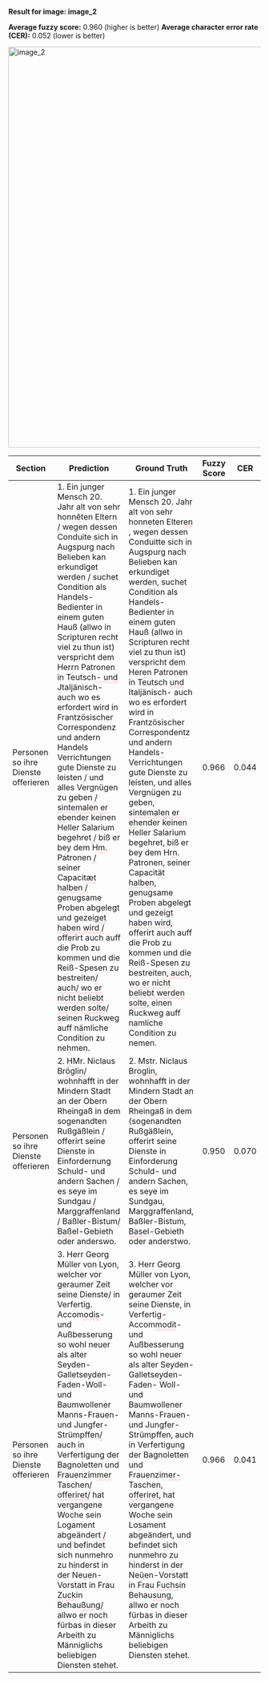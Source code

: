 **Result for image: image_2**

**Average fuzzy score:** 0.960 (higher is better)
**Average character error rate (CER):** 0.052 (lower is better)

<img src="https://github.com/RISE-UNIBAS/humanities_data_benchmark/blob/main/benchmarks/fraktur/images/image_2.jpg?raw=true" alt="image_2" width="800px">

<style>
.diff { text-decoration: underline; text-decoration-color: #ffcccc; text-decoration-style: wavy; }
</style>

| Section | Prediction | Ground Truth | Fuzzy Score | CER |
|---------|------------|--------------|-------------|-----|
| Personen so ihre Dienste offerieren | 1. Ein junger Mensch 20. Jahr alt von sehr honn<span class="diff">ê</span>ten Elter<span class="diff">n /</span> wegen dessen Conduite sich in Augspurg nach Belieben kan erkundiget werden<span class="diff"> /</span> suchet Condition als Handels-Bedienter in einem guten Hauß (allwo in Scripturen recht viel zu thun ist) verspricht dem Her<span class="diff">r</span>n Patronen in Teutsch<span class="diff">- und J</span>taljänisch- auch wo es erfordert wird in Frantzösischer Correspondenz und andern Handels Verrichtungen gute Dienste zu leisten<span class="diff"> /</span> und alles Vergnügen zu geben<span class="diff"> / sintemalen er eb</span>ender keinen Heller Salarium begehret<span class="diff"> /</span> biß er bey dem H<span class="diff">m</span>. Patronen<span class="diff"> /</span> seiner Capacit<span class="diff">æt halben /</span> genugsame Proben abgelegt und gezeig<span class="diff">et haben wird /</span> offerirt auch auff die Prob zu kommen und die Reiß-Spesen zu bestreiten<span class="diff">/ auch/ wo er nicht beliebt werden solte/ s</span>einen Ruckweg auff n<span class="diff">ä</span>mliche Condition zu ne<span class="diff">h</span>men. | 1. Ein junger Mensch 20. Jahr alt von sehr honn<span class="diff">e</span>ten Elter<span class="diff">en ,</span> wegen dessen Conduit<span class="diff">t</span>e sich in Augspurg nach Belieben kan erkundiget werden<span class="diff">,</span> suchet Condition als Handels-Bedienter in einem guten Hauß (allwo in Scripturen recht viel zu thun ist) verspricht dem Her<span class="diff">e</span>n Patronen in Teutsch<span class="diff"> und I</span>taljänisch- auch wo es erfordert wird in Frantzösischer Corresponden<span class="diff">t</span>z und andern Handels<span class="diff">-</span> Verrichtungen gute Dienste zu leisten<span class="diff">,</span> und alles Vergnügen zu geben<span class="diff">, sintemalen er eh</span>ender keinen Heller Salarium begehret<span class="diff">,</span> biß er bey dem H<span class="diff">rn</span>. Patronen<span class="diff">,</span> seiner Capacit<span class="diff">ät halben,</span> genugsame Proben abgelegt und gezeig<span class="diff">t haben wird,</span> offerirt auch auff die Prob zu kommen und die Reiß-Spesen zu bestreiten<span class="diff">, auch, wo er nicht beliebt werden solte, </span>einen Ruckweg auff n<span class="diff">a</span>mliche Condition zu nemen. | 0.966 | 0.044 |
| Personen so ihre Dienste offerieren | 2. <span class="diff">H</span>Mr. Niclaus Br<span class="diff">öglin/</span> wohnhafft in der Mindern Stadt an der Obern Rheingaß in dem sogenandten Rußgäßlein<span class="diff"> /</span> offerirt seine Dienste in Einforder<span class="diff">n</span>ung Schuld- und andern Sachen<span class="diff"> /</span> es seye im Sundgau<span class="diff"> /</span> Marggraffenland<span class="diff"> /</span> Baßler-Bistum<span class="diff">/ Baß</span>el-Gebieth oder anderswo. | 2. M<span class="diff">st</span>r. Niclaus Br<span class="diff">oglin,</span> wohnhafft in der Mindern Stadt an der Obern Rheingaß in dem <span class="diff">(</span>sogenandten Rußgäßlein<span class="diff">,</span> offerirt seine Dienste in Einforderung Schuld- und andern Sachen<span class="diff">,</span> es seye im Sundgau<span class="diff">,</span> Marggraffenland<span class="diff">,</span> Baßler-Bistum<span class="diff">, Bas</span>el-Gebieth oder anders<span class="diff">t</span>wo. | 0.950 | 0.070 |
| Personen so ihre Dienste offerieren | 3. Herr Georg Müller von Lyon, welcher vor geraumer Zeit seine Dienste<span class="diff">/</span> in Verfertig<span class="diff">. </span>Accom<span class="diff">odis</span>- und Außbesserung so wohl neuer als alter Seyden-Galletseyden-Faden-Woll- und Baumwollener Manns-Frauen- und Jungfer-Strümpffen<span class="diff">/</span> auch in Verfertigung der Bagnoletten und Frauenzim<span class="diff">mer </span>Taschen<span class="diff">/ offeriret/</span> hat vergangene Woche sein Lo<span class="diff">g</span>ament abgeändert<span class="diff"> /</span> und befindet sich nunmehro zu hinderst in der Ne<span class="diff">u</span>en-Vorstatt in Frau <span class="diff">Zuck</span>in Behau<span class="diff">ßung/</span> allwo er noch fürbas in dieser Arbeith zu Männiglichs beliebigen Diensten stehet. | 3. Herr Georg Müller von Lyon, welcher vor geraumer Zeit seine Dienste<span class="diff">,</span> in Verfertig<span class="diff">-</span>Accom<span class="diff">modit</span>- und Außbesserung so wohl neuer als alter Seyden-<span class="diff"> </span>Galletseyden-Faden-<span class="diff"> </span>Woll- und Baumwollener Manns-Frauen- und Jungfer-Strümpffen<span class="diff">,</span> auch in Verfertigung der Bagnoletten und Frauenzim<span class="diff">er-</span>Taschen<span class="diff">, offeriret,</span> hat vergangene Woche sein Lo<span class="diff">s</span>ament abgeändert<span class="diff">,</span> und befindet sich nunmehro zu hinderst in der Ne<span class="diff">ü</span>en-Vorstatt in Frau <span class="diff">Fuchs</span>in Behau<span class="diff">sung,</span> allwo er noch fürbas in dieser Arbeith zu Männiglichs beliebigen Diensten stehet. | 0.966 | 0.041 |
